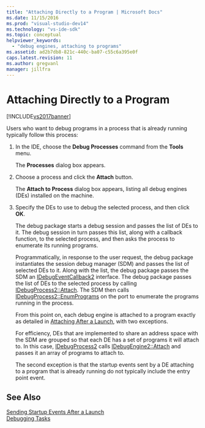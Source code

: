 ```yaml
---
title: "Attaching Directly to a Program | Microsoft Docs"
ms.date: 11/15/2016
ms.prod: "visual-studio-dev14"
ms.technology: "vs-ide-sdk"
ms.topic: conceptual
helpviewer_keywords: 
  - "debug engines, attaching to programs"
ms.assetid: ad2b7db8-821c-440c-ba07-c55c6a395e0f
caps.latest.revision: 11
ms.author: gregvanl
manager: jillfra
---
```

# Attaching Directly to a Program
[!INCLUDE[vs2017banner](../../includes/vs2017banner.md)]

Users who want to debug programs in a process that is already running typically follow this process:  
  
1. In the IDE, choose the **Debug Processes** command from the **Tools** menu.  
  
    The **Processes** dialog box appears.  
  
2. Choose a process and click the **Attach** button.  
  
    The **Attach to Process** dialog box appears, listing all debug engines (DEs) installed on the machine.  
  
3. Specify the DEs to use to debug the selected process, and then click **OK**.  
  
   The debug package starts a debug session and passes the list of DEs to it. The debug session in turn passes this list, along with a callback function, to the selected process, and then asks the process to enumerate its running programs.  
  
   Programmatically, in response to the user request, the debug package instantiates the session debug manager (SDM) and passes the list of selected DEs to it. Along with the list, the debug package passes the SDM an [IDebugEventCallback2](../../extensibility/debugger/reference/idebugeventcallback2.md) interface. The debug package passes the list of DEs to the selected process by calling [IDebugProcess2::Attach](../../extensibility/debugger/reference/idebugprocess2-attach.md). The SDM then calls [IDebugProcess2::EnumPrograms](../../extensibility/debugger/reference/idebugprocess2-enumprograms.md) on the port to enumerate the programs running in the process.  
  
   From this point on, each debug engine is attached to a program exactly as detailed in [Attaching After a Launch](../../extensibility/debugger/attaching-after-a-launch.md), with two exceptions.  
  
   For efficiency, DEs that are implemented to share an address space with the SDM are grouped so that each DE has a set of programs it will attach to. In this case, [IDebugProcess2](../../extensibility/debugger/reference/idebugprocess2.md) calls [IDebugEngine2::Attach](../../extensibility/debugger/reference/idebugengine2-attach.md) and passes it an array of programs to attach to.  
  
   The second exception is that the startup events sent by a DE attaching to a program that is already running do not typically include the entry point event.  
  
## See Also  
 [Sending Startup Events After a Launch](../../extensibility/debugger/sending-startup-events-after-a-launch.md)   
 [Debugging Tasks](../../extensibility/debugger/debugging-tasks.md)
